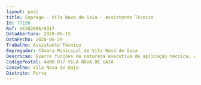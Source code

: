 ```yaml
--- 
layout: post
title: Emprego - Vila Nova de Gaia - Assistente Técnico
Id: 77156
Ref: OE202006/0317
DataAbertura: 2020-06-15
DataFecho: 2020-06-29
Trabalho: Assistente Técnico
Empregador: Câmara Municipal de Vila Nova de Gaia
Descricao: Exerce funções de natureza executiva de aplicação técnica, exigindo conhecimentos técnicos, teóricos e práticos obtidos através de um curso de curso tecnológico adequado, designadamente Primeira Verificação, Verificação após reparação e Verificação Periódica de instrumentos de pesagem de funcionamento não automático, de equilíbrio automático, semiautomático e não automático e de indicação contínua e descontínua até 2500 Kg Primeira Verificação, verificação após reparação e Verificação Periódica de massas até 20 Kg Primeira Verificação, Verificação após reparação e Verificação Periódica de contadores de tempo e de ténis de mesa Primeira Verificação, Verificação após reparação e Verificação Periódica de parcómetros Elaborar fichas e preparar elementos relativos a cobranças Regular e afinar instrumentos óticos de precisão mecânicos, elétricos ou óticos Montar os instrumentos a aferir num banco de ensaio apropriado e efetuar a sua ligação aos sistemas transmissores de movimento, aos condutores elétricos ou as tubagens adequadas    Acionar os instrumentos, segundo um regime especificado, e comparar os resultados obtidos com os de um instrumento padrão Acionar parafusos e outros dispositivos de regulação para que funcionem dentro das tolerâncias prescritas, repetindo as operações para os demais regimes de funcionamento Enviar para reparação os instrumentos não suscetíveis de afinação, indicando as deficiências encontradas  proceder ao registo dos elementos de identificação dos aparelhos e dos resultados obtidos nos ensaios efetuados Executar tarefas de caráter organizativo e processual no âmbito da sua atividade.
CodigoPostal: 4400-017 VILA NOVA DE GAIA
Concelho: Vila Nova de Gaia
Distrito: Porto
--- 
```

